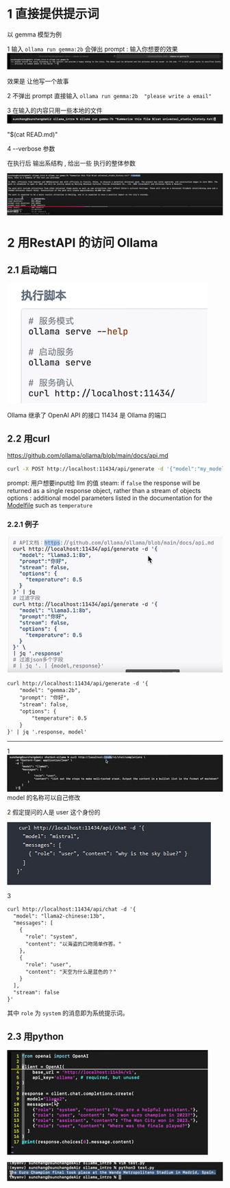 
# 1 直接提供提示词

以 gemma 模型为例

1 
 输入  `ollama run gemma:2b`
 会弹出 prompt  : 输入你想要的效果 
![](images/Pasted%20image%2020241105200804.png)

效果是 让他写一个故事 


2  不弹出 prompt 
直接输入 `ollama run gemma:2b  "please write a email"`


3  在输入的内容只用一些本地的文件 
![](images/Pasted%20image%2020241105201055.png)

"$(cat READ.md)"

4 --verbose 参数 

在执行后 输出系结构 , 给出一些 执行的整体参数 

![](images/Pasted%20image%2020241105201242.png)




# 2 用RestAPI 的访问 Ollama 


## 2.1 启动端口 

![](images/Pasted%20image%2020241106125933.png)

Ollama 继承了 OpenAI API 的接口 
11434 是 Ollama 的端口 


## 2.2 用curl 

https://github.com/ollama/ollama/blob/main/docs/api.md

```bash
curl -X POST http://localhost:11434/api/generate -d '{"model":"my_model","prompt":"Hello, world!"}'
```

prompt: 用户想要input给 llm 的值 
steam:  if `false` the response will be returned as a single response object, rather than a stream of objects
options :   additional model parameters listed in the documentation for the [Modelfile](https://github.com/ollama/ollama/blob/main/docs/modelfile.md#valid-parameters-and-values) such as `temperature`



### 2.2.1 例子 


![](images/Pasted%20image%2020241106130318.png)

```
curl http://localhost:11434/api/generate -d '{ 
    "model": "gemma:2b",
    "prompt": "你好",
    "stream": false,
    "options": { 
        "temperature": 0.5
    }
}' | jq '.response, model'
```


----

1 
![](images/Pasted%20image%2020241105201413.png)
model 的名称可以自己修改 



2 
假定提问的人是 user 这个身份的 

![](images/Pasted%20image%2020241105215126.png)


3 
```shell
curl http://localhost:11434/api/chat -d '{
  "model": "llama2-chinese:13b",
  "messages": [
    {
      "role": "system",
      "content": "以海盗的口吻简单作答。"
    },
    {
      "role": "user",
      "content": "天空为什么是蓝色的？"
    }
  ],
  "stream": false
}'
```

其中 `role` 为 `system` 的消息即为系统提示词。


## 2.3 用python 

![](images/Pasted%20image%2020241105201547.png)



![](images/Pasted%20image%2020241105201630.png)




